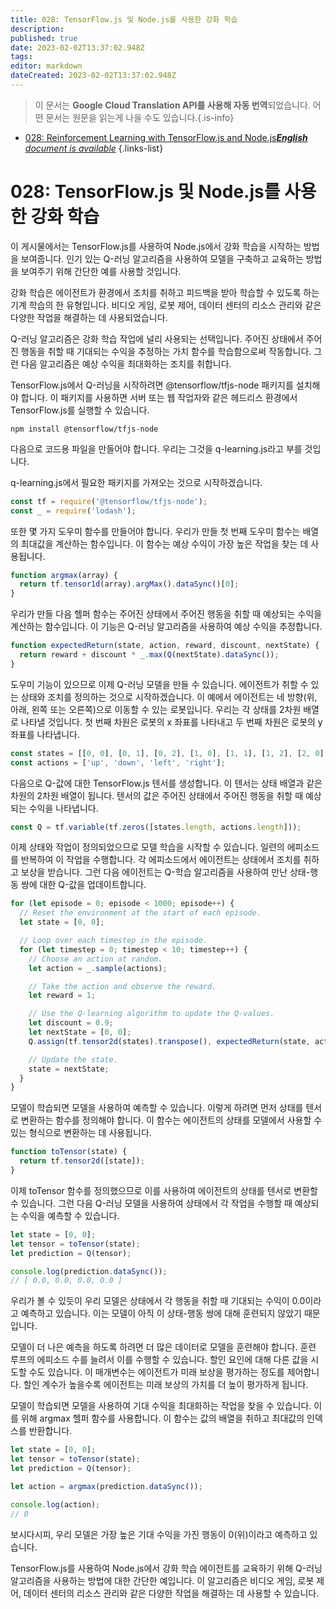 ```yaml
---
title: 028: TensorFlow.js 및 Node.js를 사용한 강화 학습
description: 
published: true
date: 2023-02-02T13:37:02.948Z
tags: 
editor: markdown
dateCreated: 2023-02-02T13:37:02.948Z
---
```


> 이 문서는 **Google Cloud Translation API를 사용해 자동 번역**되었습니다.
어떤 문서는 원문을 읽는게 나을 수도 있습니다.{.is-info}



- [028: Reinforcement Learning with TensorFlow.js and Node.js***English** document is available*](/en/Knowledge-base/TensorFlow-js/Learning/028-reinforcement-learning-with-tensorflow-js-and-node-js)
{.links-list}


# 028: TensorFlow.js 및 Node.js를 사용한 강화 학습

이 게시물에서는 TensorFlow.js를 사용하여 Node.js에서 강화 학습을 시작하는 방법을 보여줍니다. 인기 있는 Q-러닝 알고리즘을 사용하여 모델을 구축하고 교육하는 방법을 보여주기 위해 간단한 예를 사용할 것입니다.

강화 학습은 에이전트가 환경에서 조치를 취하고 피드백을 받아 학습할 수 있도록 하는 기계 학습의 한 유형입니다. 비디오 게임, 로봇 제어, 데이터 센터의 리소스 관리와 같은 다양한 작업을 해결하는 데 사용되었습니다.

Q-러닝 알고리즘은 강화 학습 작업에 널리 사용되는 선택입니다. 주어진 상태에서 주어진 행동을 취할 때 기대되는 수익을 추정하는 가치 함수를 학습함으로써 작동합니다. 그런 다음 알고리즘은 예상 수익을 최대화하는 조치를 취합니다.

TensorFlow.js에서 Q-러닝을 시작하려면 @tensorflow/tfjs-node 패키지를 설치해야 합니다. 이 패키지를 사용하면 서버 또는 웹 작업자와 같은 헤드리스 환경에서 TensorFlow.js를 실행할 수 있습니다.

```
npm install @tensorflow/tfjs-node
```

다음으로 코드용 파일을 만들어야 합니다. 우리는 그것을 q-learning.js라고 부를 것입니다.

q-learning.js에서 필요한 패키지를 가져오는 것으로 시작하겠습니다.

```javascript
const tf = require('@tensorflow/tfjs-node');
const _ = require('lodash');
```

또한 몇 가지 도우미 함수를 만들어야 합니다. 우리가 만들 첫 번째 도우미 함수는 배열의 최대값을 계산하는 함수입니다. 이 함수는 예상 수익이 가장 높은 작업을 찾는 데 사용됩니다.

```javascript
function argmax(array) {
  return tf.tensor1d(array).argMax().dataSync()[0];
}
```

우리가 만들 다음 헬퍼 함수는 주어진 상태에서 주어진 행동을 취할 때 예상되는 수익을 계산하는 함수입니다. 이 기능은 Q-러닝 알고리즘을 사용하여 예상 수익을 추정합니다.

```javascript
function expectedReturn(state, action, reward, discount, nextState) {
  return reward + discount * _.max(Q(nextState).dataSync());
}
```

도우미 기능이 있으므로 이제 Q-러닝 모델을 만들 수 있습니다. 에이전트가 취할 수 있는 상태와 조치를 정의하는 것으로 시작하겠습니다. 이 예에서 에이전트는 네 방향(위, 아래, 왼쪽 또는 오른쪽)으로 이동할 수 있는 로봇입니다. 우리는 각 상태를 2차원 배열로 나타낼 것입니다. 첫 번째 차원은 로봇의 x 좌표를 나타내고 두 번째 차원은 로봇의 y 좌표를 나타냅니다.

```javascript
const states = [[0, 0], [0, 1], [0, 2], [1, 0], [1, 1], [1, 2], [2, 0], [2, 1], [2, 2]];
const actions = ['up', 'down', 'left', 'right'];
```

다음으로 Q-값에 대한 TensorFlow.js 텐서를 생성합니다. 이 텐서는 상태 배열과 같은 차원의 2차원 배열이 됩니다. 텐서의 값은 주어진 상태에서 주어진 행동을 취할 때 예상되는 수익을 나타냅니다.

```javascript
const Q = tf.variable(tf.zeros([states.length, actions.length]));
```

이제 상태와 작업이 정의되었으므로 모델 학습을 시작할 수 있습니다. 일련의 에피소드를 반복하여 이 작업을 수행합니다. 각 에피소드에서 에이전트는 상태에서 조치를 취하고 보상을 받습니다. 그런 다음 에이전트는 Q-학습 알고리즘을 사용하여 만난 상태-행동 쌍에 대한 Q-값을 업데이트합니다.

```javascript
for (let episode = 0; episode < 1000; episode++) {
  // Reset the environment at the start of each episode.
  let state = [0, 0];

  // Loop over each timestep in the episode.
  for (let timestep = 0; timestep < 10; timestep++) {
    // Choose an action at random.
    let action = _.sample(actions);

    // Take the action and observe the reward.
    let reward = 1;

    // Use the Q-learning algorithm to update the Q-values.
    let discount = 0.9;
    let nextState = [0, 0];
    Q.assign(tf.tensor2d(states).transpose(), expectedReturn(state, action, reward, discount, nextState));

    // Update the state.
    state = nextState;
  }
}
```

모델이 학습되면 모델을 사용하여 예측할 수 있습니다. 이렇게 하려면 먼저 상태를 텐서로 변환하는 함수를 정의해야 합니다. 이 함수는 에이전트의 상태를 모델에서 사용할 수 있는 형식으로 변환하는 데 사용됩니다.

```javascript
function toTensor(state) {
  return tf.tensor2d([state]);
}
```

이제 toTensor 함수를 정의했으므로 이를 사용하여 에이전트의 상태를 텐서로 변환할 수 있습니다. 그런 다음 Q-러닝 모델을 사용하여 상태에서 각 작업을 수행할 때 예상되는 수익을 예측할 수 있습니다.

```javascript
let state = [0, 0];
let tensor = toTensor(state);
let prediction = Q(tensor);

console.log(prediction.dataSync());
// [ 0.0, 0.0, 0.0, 0.0 ]
```

우리가 볼 수 있듯이 우리 모델은 상태에서 각 행동을 취할 때 기대되는 수익이 0.0이라고 예측하고 있습니다. 이는 모델이 아직 이 상태-행동 쌍에 대해 훈련되지 않았기 때문입니다.

모델이 더 나은 예측을 하도록 하려면 더 많은 데이터로 모델을 훈련해야 합니다. 훈련 루프의 에피소드 수를 늘려서 이를 수행할 수 있습니다. 할인 요인에 대해 다른 값을 시도할 수도 있습니다. 이 매개변수는 에이전트가 미래 보상을 평가하는 정도를 제어합니다. 할인 계수가 높을수록 에이전트는 미래 보상의 가치를 더 높이 평가하게 됩니다.

모델이 학습되면 모델을 사용하여 기대 수익을 최대화하는 작업을 찾을 수 있습니다. 이를 위해 argmax 헬퍼 함수를 사용합니다. 이 함수는 값의 배열을 취하고 최대값의 인덱스를 반환합니다.

```javascript
let state = [0, 0];
let tensor = toTensor(state);
let prediction = Q(tensor);

let action = argmax(prediction.dataSync());

console.log(action);
// 0
```

보시다시피, 우리 모델은 가장 높은 기대 수익을 가진 행동이 0(위)이라고 예측하고 있습니다.

TensorFlow.js를 사용하여 Node.js에서 강화 학습 에이전트를 교육하기 위해 Q-러닝 알고리즘을 사용하는 방법에 대한 간단한 예입니다. 이 알고리즘은 비디오 게임, 로봇 제어, 데이터 센터의 리소스 관리와 같은 다양한 작업을 해결하는 데 사용할 수 있습니다.